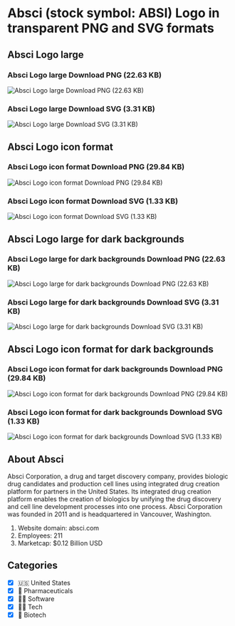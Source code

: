 # Absci (stock symbol: ABSI) Logo in transparent PNG and SVG formats

## Absci Logo large

### Absci Logo large Download PNG (22.63 KB)

![Absci Logo large Download PNG (22.63 KB)](/img/orig/ABSI_BIG-bcf619dc.png)

### Absci Logo large Download SVG (3.31 KB)

![Absci Logo large Download SVG (3.31 KB)](/img/orig/ABSI_BIG-a70d6102.svg)

## Absci Logo icon format

### Absci Logo icon format Download PNG (29.84 KB)

![Absci Logo icon format Download PNG (29.84 KB)](/img/orig/ABSI-257b9f10.png)

### Absci Logo icon format Download SVG (1.33 KB)

![Absci Logo icon format Download SVG (1.33 KB)](/img/orig/ABSI-13a5661b.svg)

## Absci Logo large for dark backgrounds

### Absci Logo large for dark backgrounds Download PNG (22.63 KB)

![Absci Logo large for dark backgrounds Download PNG (22.63 KB)](/img/orig/ABSI_BIG.D-f7ee9a24.png)

### Absci Logo large for dark backgrounds Download SVG (3.31 KB)

![Absci Logo large for dark backgrounds Download SVG (3.31 KB)](/img/orig/ABSI_BIG.D-e6a75d6b.svg)

## Absci Logo icon format for dark backgrounds

### Absci Logo icon format for dark backgrounds Download PNG (29.84 KB)

![Absci Logo icon format for dark backgrounds Download PNG (29.84 KB)](/img/orig/ABSI.D-e3631ae3.png)

### Absci Logo icon format for dark backgrounds Download SVG (1.33 KB)

![Absci Logo icon format for dark backgrounds Download SVG (1.33 KB)](/img/orig/ABSI.D-84db963f.svg)

## About Absci

Absci Corporation, a drug and target discovery company, provides biologic drug candidates and production cell lines using integrated drug creation platform for partners in the United States. Its integrated drug creation platform enables the creation of biologics by unifying the drug discovery and cell line development processes into one process. Absci Corporation was founded in 2011 and is headquartered in Vancouver, Washington.

1. Website domain: absci.com
2. Employees: 211
3. Marketcap: $0.12 Billion USD


## Categories
- [x] 🇺🇸 United States
- [x] 💊 Pharmaceuticals
- [x] 👨‍💻 Software
- [x] 👩‍💻 Tech
- [x] 🧬 Biotech
